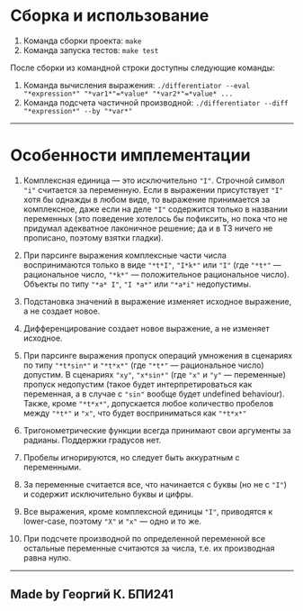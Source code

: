 # Сборка и использование

1) Команда сборки проекта: `make`  
2) Команда запуска тестов: `make test`  

После сборки из командной строки доступны следующие команды:  

1) Команда вычисления выражения: `./differentiator --eval "*expression*" "*var1*"=*value* "*var2*"=*value* ...`  
2) Команда подсчета частичной производной: `./differentiator --diff "*expression*" --by "*var*"`  

---

# Особенности имплементации

1) Комплексная единица — это исключительно `"I"`. Строчной символ `"i"` считается за переменную. Если в выражении присутствует `"I"` хотя бы однажды в любом виде, то выражение принимается за комплексное, даже если на деле `"I"` содержится только в названии переменных (это поведение хотелось бы пофиксить, но пока что не придумал адекватное лаконичное решение; да и в ТЗ ничего не прописано, поэтому взятки гладки).  

2) При парсинге выражения комплексные части числа воспринимаются только в виде `"*t*I"`, `"I*k*"` или `"I"` (где `"*t*"` — рациональное число, `"*k*"` — положительное рациональное число). Объекты по типу `"*a* I"`, `"I *a*"` или `"*a*i"` недопустимы.  

3) Подстановка значений в выражение изменяет исходное выражение, а не создает новое.  

4) Дифференцирование создает новое выражение, а не изменяет исходное.  

5) При парсинге выражения пропуск операций умножения в сценариях по типу `"*t*sin*"` и `"*t*x*"` (где `"*t*"` — рациональное число) допустим. В сценариях `"xy"`, `"x*sin*"` (где `"x"` и `"y"` — переменные) пропуск недопустим (такое будет интерпретироваться как переменная, а в случае с `"sin"` вообще будет undefined behaviour). Также, кроме `"*t*x*"`, допускается любое количество пробелов между `"*t*"` и `"x"`, что будет восприниматься как `"*t*x*"`  

6) Тригонометрические функции всегда принимают свои аргументы за радианы. Поддержки градусов нет.  

7) Пробелы игнорируются, но следует быть аккуратным с переменными.  

8) За переменные считается все, что начинается с буквы (но не с `"I"`) и содержит исключительно буквы и цифры.  

9) Все выражения, кроме комплексной единицы `"I"`, приводятся к lower-case, поэтому `"X"` и `"x"` — одно и то же.

10) При подсчете производной по определенной переменной все остальные переменные считаются за числа, т.е. их производная равна нулю.

---

## Made by Георгий К. БПИ241
